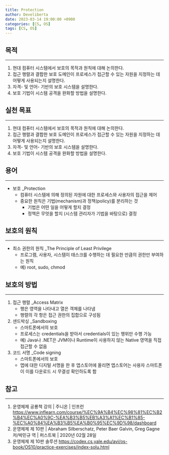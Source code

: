 ```yaml
---
title: Protection
author: Develiberta
date: 2023-03-14 19:00:00 +0900
categories: [CS, OS]
tags: [CS, OS]
---
```



## 목적
---
1. 현대 컴퓨터 시스템에서 보호의 목적과 원칙에 대해 논의한다.
2. 접근 행렬과 결합한 보호 도메인이 프로세스가 접근할 수 있는 자원을 지정하는 데 어떻게 사용되는지 설명한다.
3. 자격- 및 언어- 기반의 보호 시스템을 설명한다.
4. 보호 기법이 시스템 공격을 완화할 방법을 설명한다.

## 실천 목표
---
1. 현대 컴퓨터 시스템에서 보호의 목적과 원칙에 대해 논의한다.
2. 접근 행렬과 결합한 보호 도메인이 프로세스가 접근할 수 있는 자원을 지정하는 데 어떻게 사용되는지 설명한다.
3. 자격- 및 언어- 기반의 보호 시스템을 설명한다.
4. 보호 기법이 시스템 공격을 완화할 방법을 설명한다.

## 용어
---
- 보호 _Protection
	- 컴퓨터 시스템에 의해 정의된 자원에 대한 프로세스와 사용자의 접근을 제어
	- 중요한 원칙은 기법(mechanism)과 정책(policy)를 분리하는 것
		- 기법은 어떤 일을 어떻게 할지 결정
		- 정책은 무엇을 할지 (시스템 관리자가 기법을 바탕으로) 결정

## 보호의 원칙
---
- 최소 권한의 원칙 _The Principle of Least Privilege
	- 프로그램, 사용자, 시스템이 태스크를 수행하는 데 필요한 만큼의 권한만 부여하는 원칙
	- 예) root, sudo, chmod

## 보호의 방법
---
1. 접근 행렬 _Access Matrix
	- 행은 영역을 나타내고 열은 객체를 나타냄
	- 행렬의 각 항은 접근 권한의 집합으로 구성됨
2. 샌드박싱 _Sandboxing
	- 스마트폰에서의 보호
	- 프로세스는 credentials을 받아서 credentials이 있는 행위만 수행 가능
	- 예) Java나 .NET은 JVM이나 Runtime이 사용하지 않는 Native 영역을 직접 접근할 수 없음
3. 코드 서명 _Code signing
	- 스마트폰에서의 보호
	- 앱에 대한 디지털 서명을 한 후 앱스토어에 올리면 앱스토어는 사용자 스마트폰이 이를 다운로드 시 무결성 확인하도록 함

## 참고
---
1. 운영체제 공룡책 강의 | 주니온 | 인프런
	https://www.inflearn.com/course/%EC%9A%B4%EC%98%81%EC%B2%B4%EC%A0%9C-%EA%B3%B5%EB%A3%A1%EC%B1%85-%EC%A0%84%EA%B3%B5%EA%B0%95%EC%9D%98/dashboard
2. 운영체제 제 10판 | Abraham Silberschatz, Peter Baer Galvin, Greg Gagne 저/박민규 역 | 퍼스트북 | 2020년 02월 28일
3. 운영체제 제 10판 솔루션
	https://codex.cs.yale.edu/avi/os-book/OS10/practice-exercises/index-solu.html